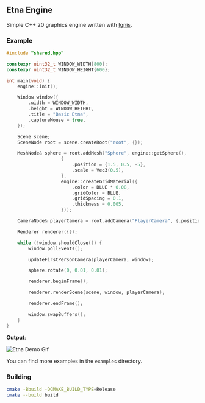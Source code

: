 ## Etna Engine

Simple C++ 20 graphics engine written with [Ignis](https://github.com/nablaFox/Ignis).

### Example

```cpp
#include "shared.hpp"

constexpr uint32_t WINDOW_WIDTH{800};
constexpr uint32_t WINDOW_HEIGHT{600};

int main(void) {
	engine::init();

	Window window({
		.width = WINDOW_WIDTH,
		.height = WINDOW_HEIGHT,
		.title = "Basic Etna",
		.captureMouse = true,
	});

	Scene scene;
	SceneNode root = scene.createRoot("root", {});

	MeshNode& sphere = root.addMesh("Sphere", engine::getSphere(),
					{
						.position = {1.5, 0.5, -5},
						.scale = Vec3(0.5),
					},
					engine::createGridMaterial({
						.color = BLUE * 0.08,
						.gridColor = BLUE,
						.gridSpacing = 0.1,
						.thickness = 0.005,
					}));

	CameraNode& playerCamera = root.addCamera("PlayerCamera", {.position = {0, 1, 0}});

	Renderer renderer({});

	while (!window.shouldClose()) {
		window.pollEvents();

		updateFirstPersonCamera(playerCamera, window);

		sphere.rotate(0, 0.01, 0.01);

		renderer.beginFrame();

		renderer.renderScene(scene, window, playerCamera);

		renderer.endFrame();

		window.swapBuffers();
	}
}
```

**Output**:

![Etna Demo Gif](./examples/example.gif)

You can find more examples in the `examples` directory.

### Building

```bash
cmake -Bbuild -DCMAKE_BUILD_TYPE=Release
cmake --build build
```
